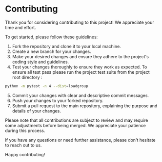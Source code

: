 # Contributing

Thank you for considering contributing to this project! We appreciate your time and effort.

To get started, please follow these guidelines:

1. Fork the repository and clone it to your local machine.
2. Create a new branch for your changes.
3. Make your desired changes and ensure they adhere to the project's coding style and guidelines.
4. Test your changes thoroughly to ensure they work as expected.
To ensure all test pass please run the project test suite from the project root directory : 
```bash
python -m pytest -n 4 --dist=loadgroup
```
5. Commit your changes with clear and descriptive commit messages.
6. Push your changes to your forked repository.
7. Submit a pull request to the main repository, explaining the purpose and details of your changes.

Please note that all contributions are subject to review and may require some adjustments before being merged. We appreciate your patience during this process.

If you have any questions or need further assistance, please don't hesitate to reach out to us.

Happy contributing!
